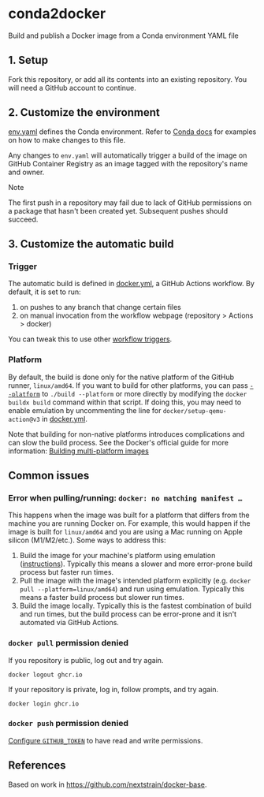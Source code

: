 # conda2docker

Build and publish a Docker image from a Conda environment YAML file

## 1. Setup

Fork this repository, or add all its contents into an existing repository. You
will need a GitHub account to continue.


## 2. Customize the environment

[env.yaml] defines the Conda environment. Refer to [Conda docs] for examples
on how to make changes to this file.

Any changes to `env.yaml` will automatically trigger a build of the image on
GitHub Container Registry as an image tagged with the repository's name and
owner.

> [!NOTE]
> The first push in a repository may fail due to lack of GitHub permissions on a
> package that hasn't been created yet. Subsequent pushes should succeed.

[env.yaml]: ./env.yaml
[Conda docs]: https://docs.conda.io/projects/conda/en/latest/user-guide/tasks/manage-environments.html#create-env-file-manually

## 3. Customize the automatic build

### Trigger

The automatic build is defined in [docker.yml], a GitHub Actions workflow. By
default, it is set to run:

1. on pushes to any branch that change certain files
2. on manual invocation from the workflow webpage (repository > Actions > docker)

You can tweak this to use other [workflow triggers].

[workflow triggers]: https://docs.github.com/en/actions/using-workflows/events-that-trigger-workflows

### Platform

By default, the build is done only for the native platform of the GitHub runner,
`linux/amd64`. If you want to build for other platforms, you can pass
[`--platform`] to `./build --platform` or more directly by modifying the `docker
buildx build` command within that script. If doing this, you may need to enable
emulation by uncommenting the line for `docker/setup-qemu-action@v3` in
[docker.yml].

Note that building for non-native platforms introduces complications and can
slow the build process. See the Docker's official guide for more information:
[Building multi-platform images]

[`--platform`]: https://docs.docker.com/reference/cli/docker/buildx/build/#platform
[Building multi-platform images]: https://docs.docker.com/build/building/multi-platform/#building-multi-platform-images

## Common issues

### Error when pulling/running: `docker: no matching manifest …`

This happens when the image was built for a platform that differs from the
machine you are running Docker on. For example, this would happen if the image
is built for `linux/amd64` and you are using a Mac running on Apple silicon
(M1/M2/etc.). Some ways to address this:

1. Build the image for your machine's platform using emulation ([instructions]).
   Typically this means a slower and more error-prone build process but faster
   run times.
2. Pull the image with the image's intended platform explicitly (e.g. `docker
   pull --platform=linux/amd64`) and run using emulation. Typically this means a
   faster build process but slower run times.
3. Build the image locally. Typically this is the fastest combination of build
   and run times, but the build process can be error-prone and it isn't
   automated via GitHub Actions.

[instructions]: #platform

### `docker pull` permission denied

If you repository is public, log out and try again.

    docker logout ghcr.io

If your repository is private, log in, follow prompts, and try again.

    docker login ghcr.io

### `docker push` permission denied

[Configure `GITHUB_TOKEN`](https://docs.github.com/en/repositories/managing-your-repositorys-settings-and-features/enabling-features-for-your-repository/managing-github-actions-settings-for-a-repository#configuring-the-default-github_token-permissions) to have read and write permissions.

## References

Based on work in https://github.com/nextstrain/docker-base.

<!-- global references -->

[docker.yml]: ./.github/workflows/docker.yml
